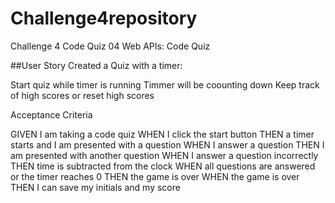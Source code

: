 # Challenge4repository
Challenge 4 Code Quiz
04 Web APIs: Code Quiz

##User Story
Created a Quiz with a timer:

Start quiz while timer is running
Timmer will be coounting down 
Keep track of high scores or reset high scores 








Acceptance Criteria

GIVEN I am taking a code quiz
WHEN I click the start button
THEN a timer starts and I am presented with a question
WHEN I answer a question
THEN I am presented with another question
WHEN I answer a question incorrectly
THEN time is subtracted from the clock
WHEN all questions are answered or the timer reaches 0
THEN the game is over
WHEN the game is over
THEN I can save my initials and my score
